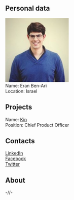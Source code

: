 ## Personal data
![ photo](photo/eran_ari.jpg)  
Name: Eran Ben-Ari   
Location: Israel
## Projects 
Name: [Kin](../projects/kin.md)  
Position: Chief Product Officer 
## Contacts
[LinkedIn](https://www.linkedin.com/in/eran-ben-ari-0449ba13/?ppe=1)  
[Facebook](https://www.facebook.com/eran.ben.ari)  
[Twitter](https://twitter.com/eranbenari)  
## About
-//-
